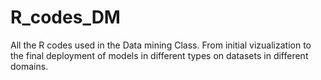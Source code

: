 # R_codes_DM
All the R codes used in the Data mining Class. From initial vizualization to the final deployment of models in different types on datasets in different domains.
